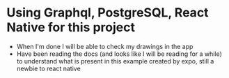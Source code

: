 # Using Graphql, PostgreSQL, React Native for this project
* When I'm done I will be able to check my drawings in the app 
* Have been reading the docs (and looks like I will be reading for a while) to understand what is present in this example created by expo, still a newbie to react native